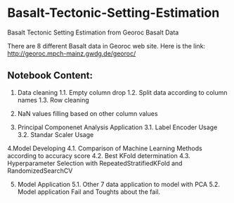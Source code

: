 # Basalt-Tectonic-Setting-Estimation
Basalt Tectonic Setting Estimation from Georoc Basalt Data

There are 8 different Basalt data in Georoc web site. Here is the link: http://georoc.mpch-mainz.gwdg.de/georoc/

## Notebook Content:

1. Data cleaning 
  1.1. Empty column drop
  1.2. Split data according to column names 
  1.3. Row cleaning 
  
2. NaN values filling based on other column values 

3. Principal Componenet Analysis Application 
  3.1. Label Encoder Usage 
  3.2. Standar Scaler Usage 

4.Model Developing 
  4.1. Comparison of Machine Learning Methods according to accuracy score 
  4.2. Best KFold determination 
  4.3. Hyperparameter Selection with RepeatedStratifiedKFold and RandomizedSearchCV

5. Model Application 
  5.1. Other 7 data application to model with PCA 
  5.2. Model application Fail and Toughts about the fail. 

